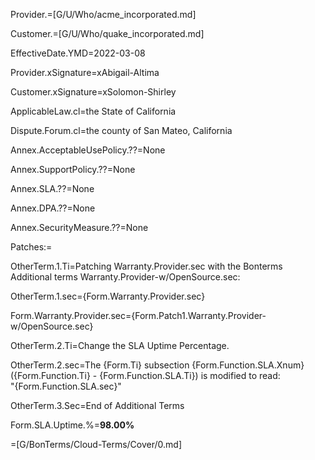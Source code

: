 Provider.=[G/U/Who/acme_incorporated.md]

Customer.=[G/U/Who/quake_incorporated.md]

EffectiveDate.YMD=2022-03-08

Provider.xSignature=xAbigail-Altima

Customer.xSignature=xSolomon-Shirley

ApplicableLaw.cl=the State of California

Dispute.Forum.cl=the county of San Mateo, California

Annex.AcceptableUsePolicy.??=None

Annex.SupportPolicy.??=None

Annex.SLA.??=None

Annex.DPA.??=None

Annex.SecurityMeasure.??=None

Patches:=

OtherTerm.1.Ti=Patching Warranty.Provider.sec with the Bonterms Additional terms Warranty.Provider-w/OpenSource.sec:

OtherTerm.1.sec={Form.Warranty.Provider.sec}

Form.Warranty.Provider.sec={Form.Patch1.Warranty.Provider-w/OpenSource.sec}

OtherTerm.2.Ti=Change the SLA Uptime Percentage.

OtherTerm.2.sec=The {Form.Ti} subsection {Form.Function.SLA.Xnum} ({Form.Function.Ti} - {Form.Function.SLA.Ti}) is modified to read:<br>"{Form.Function.SLA.sec}"

OtherTerm.3.Sec=End of Additional Terms

Form.SLA.Uptime.%=<b>98.00%</b>




=[G/BonTerms/Cloud-Terms/Cover/0.md]

